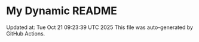 # My Dynamic README
Updated at: Tue Oct 21 09:23:39 UTC 2025
This file was auto-generated by GitHub Actions.
